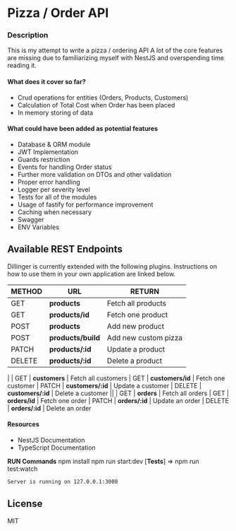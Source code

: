 # Pizza / Order API
### Description
This is my attempt to write a pizza / ordering API
A lot of the core features are missing due to familiarizing myself with NestJS
and overspending time reading it.

#### What does it cover so far?
- Crud operations for entities (Orders, Products, Customers)
- Calculation of Total Cost when Order has been placed
- In memory storing of data

#### What could have been added as potential features
- Database & ORM module
- JWT Implementation 
- Guards restriction
- Events for handling Order status
- Further more validation on DTOs and other validation
- Proper error handling 
- Logger per severity level
- Tests for all of the modules
- Usage of fastify for performance improvement
- Caching when necessary
- Swagger 
- ENV Variables

## Available REST Endpoints

Dillinger is currently extended with the following plugins.
Instructions on how to use them in your own application are linked below.

| METHOD | URL | RETURN |
| ------ | ------ | ------ |
| GET | **products** | Fetch all products
| GET | **products/id** | Fetch one product
| POST | **products** | Add new product
| POST | **products/build** | Add new custom pizza
| PATCH | **products/:id** | Update a product
| DELETE | **products/:id** | Delete a product
|
| GET | **customers** | Fetch all customers
| GET | **customers/id** | Fetch one customer
| PATCH | **customers/:id** | Update a customer
| DELETE | **customers/:id** | Delete a customer
||
| GET | **orders** | Fetch all orders
| GET | **orders/id** | Fetch one order
| PATCH | **orders/:id** | Update an order
| DELETE | **orders/:id** | Delete an order
#### Resources 
- NestJS Documentation
- TypeScript Documentation

 
**RUN Commands** 
npm install
npm run start:dev
[**Tests**] => npm run test:watch
```sh
Server is running on 127.0.0.1:3000
```

## License
MIT
